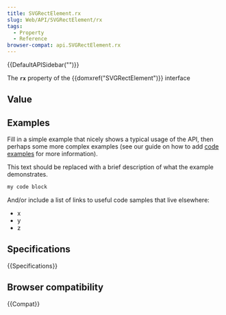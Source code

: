 ```yaml
---
title: SVGRectElement.rx
slug: Web/API/SVGRectElement/rx
tags:
  - Property
  - Reference
browser-compat: api.SVGRectElement.rx
---
```

{{DefaultAPISidebar("")}}

The **`rx`** property of the {{domxref("SVGRectElement")}} interface 

## Value



## Examples

Fill in a simple example that nicely shows a typical usage of the API, then perhaps some more complex examples (see our guide on how to add [code examples](/en-US/docs/MDN/Contribute/Structures/Code_examples) for more information).

This text should be replaced with a brief description of what the example demonstrates.

```js
my code block
```

And/or include a list of links to useful code samples that live elsewhere:

*   x
*   y
*   z

## Specifications

{{Specifications}}

## Browser compatibility

{{Compat}}



